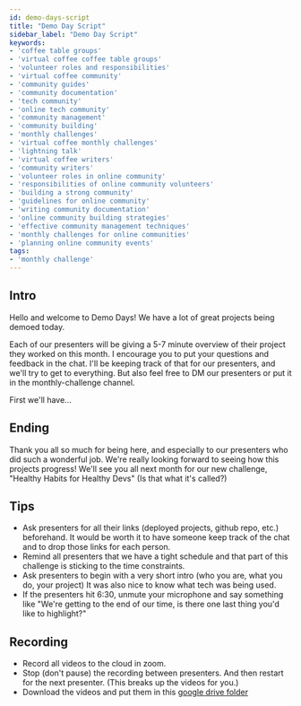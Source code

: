 ```yaml
---
id: demo-days-script
title: "Demo Day Script"
sidebar_label: "Demo Day Script"
keywords: 
- 'coffee table groups'
- 'virtual coffee coffee table groups'
- 'volunteer roles and responsibilities'
- 'virtual coffee community'
- 'community guides'
- 'community documentation'
- 'tech community'
- 'online tech community'
- 'community management'
- 'community building'
- 'monthly challenges'
- 'virtual coffee monthly challenges'
- 'lightning talk'
- 'virtual coffee writers'
- 'community writers'
- 'volunteer roles in online community'
- 'responsibilities of online community volunteers'
- 'building a strong community'
- 'guidelines for online community'
- 'writing community documentation'
- 'online community building strategies'
- 'effective community management techniques'
- 'monthly challenges for online communities'
- 'planning online community events'
tags: 
- 'monthly challenge'
---
```


## Intro

Hello and welcome to Demo Days! We have a lot of great projects being demoed today.

Each of our presenters will be giving a 5-7 minute overview of their project they worked on this month. I encourage you to put your questions and feedback in the chat. I'll be keeping track of that for our presenters, and we'll try to get to everything. But also feel free to DM our presenters or put it in the monthly-challenge channel.

First we'll have...

## Ending

Thank you all so much for being here, and especially to our presenters who did such a wonderful job. We're really looking forward to seeing how this projects progress! We'll see you all next month for our new challenge, "Healthy Habits for Healthy Devs" (Is that what it's called?)

## Tips

- Ask presenters for all their links (deployed projects, github repo, etc.) beforehand. It would be worth it to have someone keep track of the chat and to drop those links for each person.
- Remind all presenters that we have a tight schedule and that part of this challenge is sticking to the time constraints.
- Ask presenters to begin with a very short intro (who you are, what you do, your project) It was also nice to know what tech was being used.
- If the presenters hit 6:30, unmute your microphone and say something like "We're getting to the end of our time, is there one last thing you'd like to highlight?"

## Recording

- Record all videos to the cloud in zoom.
- Stop (don't pause) the recording between presenters. And then restart for the next presenter. (This breaks up the videos for you.)
- Download the videos and put them in this [google drive folder](https://drive.google.com/drive/u/1/folders/1yZ_a_z6BAyIw4f-ngC7Kru7zDjB-U89L)
